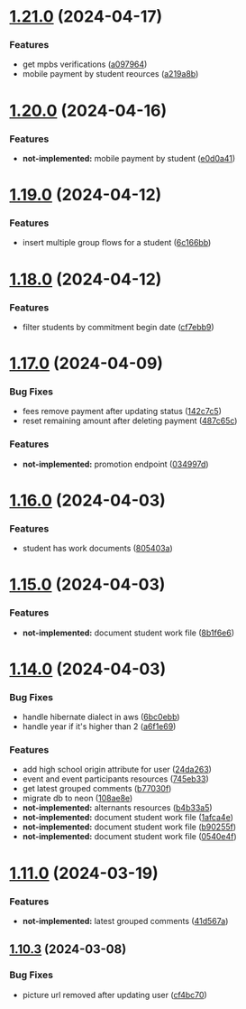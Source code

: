 # [1.21.0](https://github.com/hei-school/hei-admin-api/compare/v1.20.0...v1.21.0) (2024-04-17)


### Features

* get mpbs verifications ([a097964](https://github.com/hei-school/hei-admin-api/commit/a0979649e38667e31b0f27eb0cb6fc13658d3e19))
* mobile payment by student reources  ([a219a8b](https://github.com/hei-school/hei-admin-api/commit/a219a8bc8f52665f90f470fdb74a88cb57284a2d))



# [1.20.0](https://github.com/hei-school/hei-admin-api/compare/v1.19.0...v1.20.0) (2024-04-16)


### Features

* **not-implemented:** mobile payment by student  ([e0d0a41](https://github.com/hei-school/hei-admin-api/commit/e0d0a41257af7da7bb716d5dae7c4b9875a40757))



# [1.19.0](https://github.com/hei-school/hei-admin-api/compare/v1.18.0...v1.19.0) (2024-04-12)


### Features

* insert multiple group flows for a student  ([6c166bb](https://github.com/hei-school/hei-admin-api/commit/6c166bb7d8512af81f286e99435295f3e9270636))



# [1.18.0](https://github.com/hei-school/hei-admin-api/compare/v1.17.0...v1.18.0) (2024-04-12)


### Features

* filter students by commitment begin date  ([cf7ebb9](https://github.com/hei-school/hei-admin-api/commit/cf7ebb947bc0e33628bdefebda01ff744d05a012))



# [1.17.0](https://github.com/hei-school/hei-admin-api/compare/v1.16.0...v1.17.0) (2024-04-09)


### Bug Fixes

* fees remove payment after updating status  ([142c7c5](https://github.com/hei-school/hei-admin-api/commit/142c7c5f76bcd0716c4857e4e919a257cc27a4e0))
* reset remaining amount after deleting payment  ([487c65c](https://github.com/hei-school/hei-admin-api/commit/487c65c6a22f195fd09de564b7b0799f74b2d342))


### Features

* **not-implemented:** promotion endpoint ([034997d](https://github.com/hei-school/hei-admin-api/commit/034997d82801502e490a8b31f76e80eaef1fa849))



# [1.16.0](https://github.com/hei-school/hei-admin-api/compare/v1.15.0...v1.16.0) (2024-04-03)


### Features

* student has work documents  ([805403a](https://github.com/hei-school/hei-admin-api/commit/805403af70f80da7a7f72de62da7e05616ce5bb1))



# [1.15.0](https://github.com/hei-school/hei-admin-api/compare/v1.14.0...v1.15.0) (2024-04-03)


### Features

* **not-implemented:** document student work file  ([8b1f6e6](https://github.com/hei-school/hei-admin-api/commit/8b1f6e6dcbba721a45c48226e8d15959646f3ab6))



# [1.14.0](https://github.com/hei-school/hei-admin-api/compare/v1.11.0...v1.14.0) (2024-04-03)


### Bug Fixes

* handle hibernate dialect in aws  ([6bc0ebb](https://github.com/hei-school/hei-admin-api/commit/6bc0ebb0901ff337bf92f39c12d36f48a29e6f33))
* handle year if it's higher than 2  ([a6f1e69](https://github.com/hei-school/hei-admin-api/commit/a6f1e695c94cc2e9d7c090117cef3aaf5802bc82))


### Features

* add high school origin attribute for user ([24da263](https://github.com/hei-school/hei-admin-api/commit/24da26313d1c9b888e00553a7d9e57ab86dae9dd))
* event and event participants resources ([745eb33](https://github.com/hei-school/hei-admin-api/commit/745eb33a79718ab730afe80b12d1ddfd54d9a6a9))
* get latest grouped comments   ([b77030f](https://github.com/hei-school/hei-admin-api/commit/b77030fb7416bfbf4692e2970847640df6a0cf67))
* migrate db to neon ([108ae8e](https://github.com/hei-school/hei-admin-api/commit/108ae8e4f7247bc96b3566780abdbeb5b5d795d4))
* **not-implemented:** alternants resources  ([b4b33a5](https://github.com/hei-school/hei-admin-api/commit/b4b33a54f7adbad98a77ada866c95ed267c5b020))
* **not-implemented:** document student work file  ([1afca4e](https://github.com/hei-school/hei-admin-api/commit/1afca4e7b910e03971c3220151082e5324c22b7e))
* **not-implemented:** document student work file  ([b90255f](https://github.com/hei-school/hei-admin-api/commit/b90255f329a2b69cf6a93c833abb17d49a4fc8c8))
* **not-implemented:** document student work file  ([0540e4f](https://github.com/hei-school/hei-admin-api/commit/0540e4f7a99890394d025db919483620b591c8dc))



# [1.11.0](https://github.com/hei-school/hei-admin-api/compare/v1.10.3...v1.11.0) (2024-03-19)


### Features

* **not-implemented:** latest grouped comments  ([41d567a](https://github.com/hei-school/hei-admin-api/commit/41d567a72db40d2c569527181f613aaa9c6d771e))



## [1.10.3](https://github.com/hei-school/hei-admin-api/compare/v1.10.2...v1.10.3) (2024-03-08)


### Bug Fixes

* picture url removed after updating user  ([cf4bc70](https://github.com/hei-school/hei-admin-api/commit/cf4bc706ca684b7a7b6b826d1db2db22eb2051b6))



